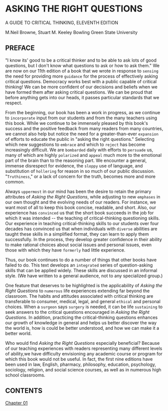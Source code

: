 # ASKING THE RIGHT QUESTIONS

A GUIDE TO CRITICAL THINKING, ELEVENTH EDITION

M.Neil Browne, Stuart M. Keeley Bowling Green State University

## PREFACE

"I know its' good to be a critical thinker and to be able to ask lots of good questions, but I don't know what questions to ask or how to ask them." We are now on our 11th edition of a book that we wrote in response to `sensing` the need for providing more `guidance` for the process of effectively asking critical questions. Democracy works best with a public capable of critical thinking! We can be more confident of our decisions and beliefs when we have formed them after asking critical questions. We can be proud that before anything gets into our heads, it passes particular standards that we respect.

From the beginning, our book has been a work in progress, as we continue to `incorporate` input from our students and from the many teachers using this book. While we continue to be immensely pleased by this book's success and the positive feedback from many readers from many countries, we cannot also help but notice the need for a greater-than-ever `expansion` of efforts to educate the public in "asking the right questions." Selecting which new suggestions to `embrace` and which to `reject` has become increasingly difficult. We are `bombarded` daily with efforts to `persuade` us, many of which are highly `polarized` and `appeal` much more to the emotional part of the brain than to the reasoning part. We encounter a general, immense disrespect for evidence, the `sloppy` use of language, and substitution of `hollering` for reason in so much of our public discussion. "`Truthiness`," or a lack of concern for the truth, becomes more and more common.   

Always `uppermost` in our mind has been the desire to retain the primary attributes of *Asking the Right Questions*, while adjusting to new `emphases` in our own thought and the evolving needs of our readers. For instance, we want most of all to keep this book concise, readable, and short. Also, our experience has `convinced` us that the short book succeeds in the job for which it was intended -- the teaching of critical-thinking questioning skills. Our experience in teaching critical-thinking skills to our students over four decades has convinced us that when individuals with `diverse` abilities are taught these skills in a simplified format, they can learn to apply them successfully. In the process, they develop greater confidence in their ability to make rational choices about social issues and personal issues, even those with which they have `formerly` had little experience.

Thus, our book continues to do a number of things that other books have failed to do. This text develops an `integrated` series of question-asking skills that can be applied widely. These skills are discussed in an informal style. (We have written to a general audience, not to any specialized group.)

One feature that deserves to be highlighted is the applicability of *Asking the Right Questions* to `numerous` life experiences extending far beyond the classroom. The habits and attitudes associated with critical thinking are transferable to consumer, medical, legal, and general `ethical` and personal choices. When a `surgeon` says `surgery` is needed, it can be life `sustaining` to seek answers to the critical questions encouraged in *Asking the Right Questions*. In addition, practicing the critical-thinking questions enhances our growth of knowledge in general and helps us better discover the way the world is, how is could be better understood, and how we can make it a better world.

Who would find *Asking the Right Questions* especially beneficial? Because of our teaching experiences with readers representing many different levels of ability,we have difficulty envisioning any academic course or program for which this book would not be useful. In fact, the first nine editions have been used in law, English, pharmacy, philosophy, education, psychology, sociology, religion, and social science courses, as well as in numerous high school classrooms.

## CONTENTS

[Chapter 01](./01/chapter-01.md) 